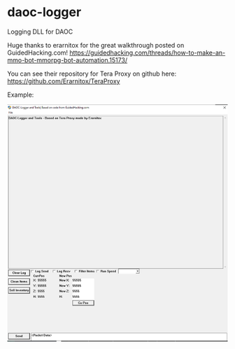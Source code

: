 # daoc-logger
Logging DLL for DAOC

Huge thanks to erarnitox for the great walkthrough posted on GuidedHacking.com! https://guidedhacking.com/threads/how-to-make-an-mmo-bot-mmorpg-bot-automation.15173/

You can see their repository for Tera Proxy on github here: https://github.com/Erarnitox/TeraProxy

Example:

![Example](https://github.com/towbes/daoc-logger/blob/master/Images/ui-example.PNG?raw=true)
